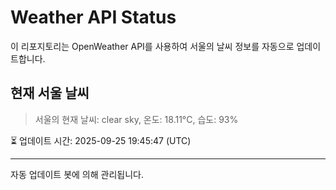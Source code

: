 
# Weather API Status

이 리포지토리는 OpenWeather API를 사용하여 서울의 날씨 정보를 자동으로 업데이트합니다.

## 현재 서울 날씨
> 서울의 현재 날씨: clear sky, 온도: 18.11°C, 습도: 93%

⏳ 업데이트 시간: 2025-09-25 19:45:47 (UTC)

---
자동 업데이트 봇에 의해 관리됩니다.
